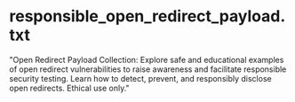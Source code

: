 # responsible_open_redirect_payload.txt
"Open Redirect Payload Collection: Explore safe and educational examples of open redirect vulnerabilities to raise awareness and facilitate responsible security testing. Learn how to detect, prevent, and responsibly disclose open redirects. Ethical use only."
